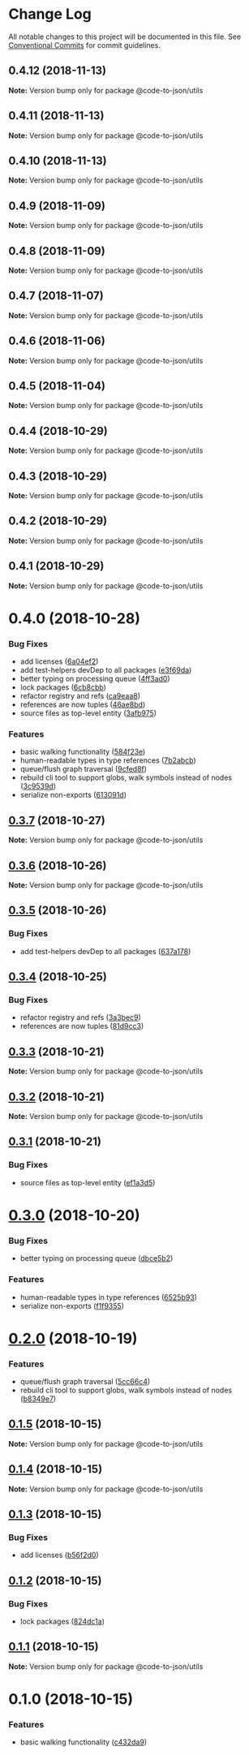 # Change Log

All notable changes to this project will be documented in this file.
See [Conventional Commits](https://conventionalcommits.org) for commit guidelines.

## 0.4.12 (2018-11-13)

**Note:** Version bump only for package @code-to-json/utils





## 0.4.11 (2018-11-13)

**Note:** Version bump only for package @code-to-json/utils





## 0.4.10 (2018-11-13)

**Note:** Version bump only for package @code-to-json/utils





## 0.4.9 (2018-11-09)

**Note:** Version bump only for package @code-to-json/utils





## 0.4.8 (2018-11-09)

**Note:** Version bump only for package @code-to-json/utils





## 0.4.7 (2018-11-07)

**Note:** Version bump only for package @code-to-json/utils





## 0.4.6 (2018-11-06)

**Note:** Version bump only for package @code-to-json/utils





## 0.4.5 (2018-11-04)

**Note:** Version bump only for package @code-to-json/utils





## 0.4.4 (2018-10-29)

**Note:** Version bump only for package @code-to-json/utils





## 0.4.3 (2018-10-29)

**Note:** Version bump only for package @code-to-json/utils





## 0.4.2 (2018-10-29)

**Note:** Version bump only for package @code-to-json/utils





## 0.4.1 (2018-10-29)

**Note:** Version bump only for package @code-to-json/utils





# 0.4.0 (2018-10-28)


### Bug Fixes

* add licenses ([6a04ef2](https://github.com/mike-north/code-to-json/tree/master/packages/utils/commit/6a04ef2))
* add test-helpers devDep to all packages ([e3f69da](https://github.com/mike-north/code-to-json/tree/master/packages/utils/commit/e3f69da))
* better typing on processing queue ([4ff3ad0](https://github.com/mike-north/code-to-json/tree/master/packages/utils/commit/4ff3ad0))
* lock packages ([6cb8cbb](https://github.com/mike-north/code-to-json/tree/master/packages/utils/commit/6cb8cbb))
* refactor registry and refs ([ca9eaa8](https://github.com/mike-north/code-to-json/tree/master/packages/utils/commit/ca9eaa8))
* references are now tuples ([46ae8bd](https://github.com/mike-north/code-to-json/tree/master/packages/utils/commit/46ae8bd))
* source files as top-level entity ([3afb975](https://github.com/mike-north/code-to-json/tree/master/packages/utils/commit/3afb975))


### Features

* basic walking functionality ([584f23e](https://github.com/mike-north/code-to-json/tree/master/packages/utils/commit/584f23e))
* human-readable types in type references ([7b2abcb](https://github.com/mike-north/code-to-json/tree/master/packages/utils/commit/7b2abcb))
* queue/flush graph traversal ([9cfed8f](https://github.com/mike-north/code-to-json/tree/master/packages/utils/commit/9cfed8f))
* rebuild cli tool to support globs, walk symbols instead of nodes ([3c9539d](https://github.com/mike-north/code-to-json/tree/master/packages/utils/commit/3c9539d))
* serialize non-exports ([613091d](https://github.com/mike-north/code-to-json/tree/master/packages/utils/commit/613091d))





## [0.3.7](https://github.com/mike-north/code-to-json/tree/master/packages/utils/compare/@code-to-json/utils@0.3.6...@code-to-json/utils@0.3.7) (2018-10-27)

**Note:** Version bump only for package @code-to-json/utils





## [0.3.6](https://github.com/mike-north/code-to-json/tree/master/packages/utils/compare/@code-to-json/utils@0.3.5...@code-to-json/utils@0.3.6) (2018-10-26)

**Note:** Version bump only for package @code-to-json/utils





## [0.3.5](https://github.com/mike-north/code-to-json/tree/master/packages/utils/compare/@code-to-json/utils@0.3.4...@code-to-json/utils@0.3.5) (2018-10-26)


### Bug Fixes

* add test-helpers devDep to all packages ([637a178](https://github.com/mike-north/code-to-json/tree/master/packages/utils/commit/637a178))





## [0.3.4](https://github.com/mike-north/code-to-json/tree/master/packages/utils/compare/@code-to-json/utils@0.3.3...@code-to-json/utils@0.3.4) (2018-10-25)


### Bug Fixes

* refactor registry and refs ([3a3bec9](https://github.com/mike-north/code-to-json/tree/master/packages/utils/commit/3a3bec9))
* references are now tuples ([81d9cc3](https://github.com/mike-north/code-to-json/tree/master/packages/utils/commit/81d9cc3))





## [0.3.3](https://github.com/mike-north/code-to-json/tree/master/packages/utils/compare/@code-to-json/utils@0.3.2...@code-to-json/utils@0.3.3) (2018-10-21)

**Note:** Version bump only for package @code-to-json/utils





## [0.3.2](https://github.com/mike-north/code-to-json/tree/master/packages/utils/compare/@code-to-json/utils@0.3.1...@code-to-json/utils@0.3.2) (2018-10-21)

**Note:** Version bump only for package @code-to-json/utils





## [0.3.1](https://github.com/mike-north/code-to-json/tree/master/packages/utils/compare/@code-to-json/utils@0.3.0...@code-to-json/utils@0.3.1) (2018-10-21)


### Bug Fixes

* source files as top-level entity ([ef1a3d5](https://github.com/mike-north/code-to-json/tree/master/packages/utils/commit/ef1a3d5))





# [0.3.0](https://github.com/mike-north/code-to-json/tree/master/packages/utils/compare/@code-to-json/utils@0.2.0...@code-to-json/utils@0.3.0) (2018-10-20)


### Bug Fixes

* better typing on processing queue ([dbce5b2](https://github.com/mike-north/code-to-json/tree/master/packages/utils/commit/dbce5b2))


### Features

* human-readable types in type references ([6525b93](https://github.com/mike-north/code-to-json/tree/master/packages/utils/commit/6525b93))
* serialize non-exports ([f1f9355](https://github.com/mike-north/code-to-json/tree/master/packages/utils/commit/f1f9355))





# [0.2.0](https://github.com/mike-north/code-to-json/tree/master/packages/utils/compare/@code-to-json/utils@0.1.5...@code-to-json/utils@0.2.0) (2018-10-19)


### Features

* queue/flush graph traversal ([5cc66c4](https://github.com/mike-north/code-to-json/tree/master/packages/utils/commit/5cc66c4))
* rebuild cli tool to support globs, walk symbols instead of nodes ([b8349e7](https://github.com/mike-north/code-to-json/tree/master/packages/utils/commit/b8349e7))





## [0.1.5](https://github.com/mike-north/code-to-json/tree/master/packages/utils/compare/@code-to-json/utils@0.1.4...@code-to-json/utils@0.1.5) (2018-10-15)

**Note:** Version bump only for package @code-to-json/utils





## [0.1.4](https://github.com/mike-north/code-to-json/tree/master/packages/utils/compare/@code-to-json/utils@0.1.3...@code-to-json/utils@0.1.4) (2018-10-15)

**Note:** Version bump only for package @code-to-json/utils





## [0.1.3](https://github.com/mike-north/code-to-json/compare/@code-to-json/utils@0.1.2...@code-to-json/utils@0.1.3) (2018-10-15)


### Bug Fixes

* add licenses ([b56f2d0](https://github.com/mike-north/code-to-json/commit/b56f2d0))





## [0.1.2](https://github.com/mike-north/code-to-json/compare/@code-to-json/utils@0.1.1...@code-to-json/utils@0.1.2) (2018-10-15)


### Bug Fixes

* lock packages ([824dc1a](https://github.com/mike-north/code-to-json/commit/824dc1a))





## [0.1.1](https://github.com/mike-north/code-to-json/compare/@code-to-json/utils@0.1.0...@code-to-json/utils@0.1.1) (2018-10-15)

**Note:** Version bump only for package @code-to-json/utils





# 0.1.0 (2018-10-15)


### Features

* basic walking functionality ([c432da9](https://github.com/mike-north/code-to-json/commit/c432da9))
